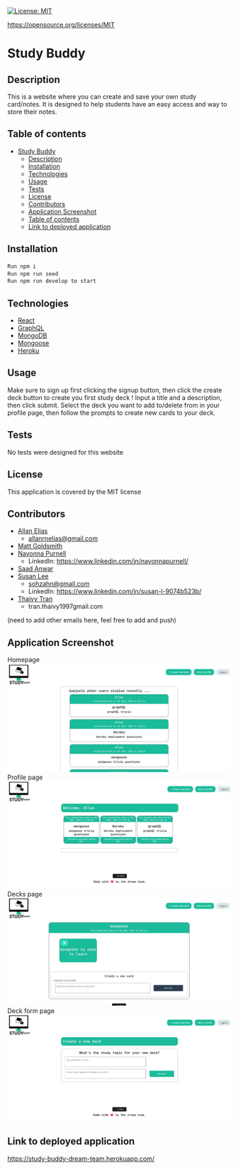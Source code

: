 [![License: MIT](https://img.shields.io/badge/License-MIT-yellow.svg)](https://opensource.org/licenses/MIT)

https://opensource.org/licenses/MIT

# Study Buddy

## Description 
This is a website where you can create and save your own study card/notes. It is designed to help students have an easy access and way to store their notes.

## Table of contents
- [Study Buddy](#study-buddy)
  - [Description](#description)
  - [Installation](#installation)
  - [Technologies](#technologies)
  - [Usage](#usage)
  - [Tests](#tests)
  - [License](#license)
  - [Contributors](#contributors)
  - [Application Screenshot](#application-screenshot)
  - [Table of contents](#table-of-contents)
  - [Link to deployed application](#link-to-deployed-application)

## Installation  
```md
Run npm i
Run npm run seed
Run npm run develop to start
```

## Technologies  
 - [React](https://reactjs.org/)
 - [GraphQL](https://graphql.org/)
 - [MongoDB](https://www.mongodb.com/)
 - [Mongoose](https://mongoosejs.com/)
 - [Heroku](https://www.heroku.com/)

## Usage  
Make sure to sign up first clicking the signup button, then click the create deck button to create you first study deck ! Input a title and a description, then click submit.
Select the deck you want to add to/delete from in your profile page, then follow the prompts to create new cards to your deck.

## Tests
No tests were designed for this website

## License
This application is covered by the MIT license

## Contributors
  - [Allan Elias](https://github.com/EliasAllan)
    - allanrnelias@gmail.com
  - [Matt Goldsmith](https://github.com/chocochip287)
  - [Nayonna Purnell](https://github.com/nayonnapurnell)
    - LinkedIn: https://www.linkedin.com/in/nayonnapurnell/
  - [Saad Anwar](https://github.com/SaadYousafi87)
  - [Susan Lee](https://github.com/s-s-lee/)
    - sohzahn@gmail.com
    - LinkedIn: https://www.linkedin.com/in/susan-l-9074b523b/ 
  - [Thaivy Tran](https://github.com/ThaivyTran)
    - tran.thaivy1997gmail.com


(need to add other emails here, feel free to add and push)


## Application Screenshot
Homepage
![ The picture of the homepage](/assets/homepage.png)
Profile page
![ The picture of the profile page](/assets/profile.png)
Decks page
![ The picture of the decks page](/assets/decks.png)
Deck form page
![ The picture of the deck form page](/assets/deck-form.png)

## Link to deployed application

https://study-buddy-dream-team.herokuapp.com/
